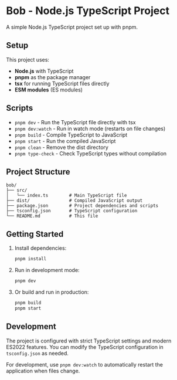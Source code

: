 # Bob - Node.js TypeScript Project

A simple Node.js TypeScript project set up with pnpm.

## Setup

This project uses:
- **Node.js** with TypeScript
- **pnpm** as the package manager
- **tsx** for running TypeScript files directly
- **ESM modules** (ES modules)

## Scripts

- `pnpm dev` - Run the TypeScript file directly with tsx
- `pnpm dev:watch` - Run in watch mode (restarts on file changes)
- `pnpm build` - Compile TypeScript to JavaScript
- `pnpm start` - Run the compiled JavaScript
- `pnpm clean` - Remove the dist directory
- `pnpm type-check` - Check TypeScript types without compilation

## Project Structure

```
bob/
├── src/
│   └── index.ts        # Main TypeScript file
├── dist/               # Compiled JavaScript output
├── package.json        # Project dependencies and scripts
├── tsconfig.json       # TypeScript configuration
└── README.md           # This file
```

## Getting Started

1. Install dependencies:
   ```bash
   pnpm install
   ```

2. Run in development mode:
   ```bash
   pnpm dev
   ```

3. Or build and run in production:
   ```bash
   pnpm build
   pnpm start
   ```

## Development

The project is configured with strict TypeScript settings and modern ES2022 features. You can modify the TypeScript configuration in `tsconfig.json` as needed.

For development, use `pnpm dev:watch` to automatically restart the application when files change. 